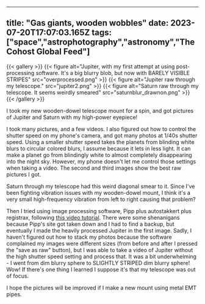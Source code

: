 
---
title: "Gas giants, wooden wobbles"
date: 2023-07-20T17:07:03.165Z
tags: ["space","astrophotography","astronomy","The Cohost Global Feed"]
---
{{< gallery >}}
{{< figure alt="Jupiter, with my first attempt at using post-processing software. It's a big blurry blob, but now with BARELY VISIBLE STRIPES" src="overprocessed.png" >}}
{{< figure alt="Jupiter raw through my telescope." src="jupiter2.png" >}}
{{< figure alt="Saturn raw through my telescope. It seems weirdly smeared" src="saturnblur_drawnon.png" >}}
{{< /gallery >}}

I took my new wooden-dowel telescope mount for a spin, and got pictures of Jupiter and Saturn with my high-power eyepiece! 

I took many pictures, and a few videos. I also figured out how to control the shutter speed on my phone's camera, and got many photos at 1/40s shutter speed. Using a smaller shutter speed takes the planets from blinding white blurs to circular colored blurs, I assume because it lets in less light. It can make a planet go from blindingly white to almost completely disappearing into the night sky. However, my phone doesn't let me control those settings when taking a video. The second and third images show the best raw pictures I got. 

Saturn through my telescope had this weird diagonal smear to it. Since I've been fighting vibration issues with my wooden-dowel mount, I think it's a very small high-frequency vibration from left to right causing that problem?

Then I tried using image processing software, Pipp plus autostakkert plus registrax, following [this video tutorial](https://youtu.be/zQYbtzsnQ3E). There were some shenanigans because Pipp's site got taken down and I had to find a backup, but eventually I made the heavily processed Jupiter in the first image. Sadly, I haven't figured out how to stack my photos because the software complained my images were different sizes (from before and after I pressed the "save as raw" button), but I was able to take a video of Jupiter without the high shutter speed setting and process that. It was a bit underwhelming - I went from dim blurry sphere to SLIGHTLY STRIPED dim blurry sphere! Wow! If there's one thing I learned I suppose it's that my telescope was out of focus.

I hope the pictures will be improved if I make a new mount using metal EMT pipes.

